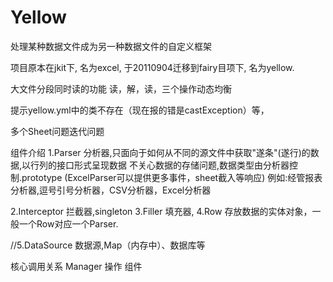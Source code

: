 Yellow
========

处理某种数据文件成为另一种数据文件的自定义框架


项目原本在jkit下, 名为excel, 于20110904迁移到fairy目项下, 名为yellow.

大文件分段同时读的功能
读，解，读，三个操作动态均衡

提示yellow.yml中的类不存在（现在报的错是castException）等，

多个Sheet问题迭代问题



组件介绍
1.Parser		分析器,只面向于如何从不同的源文件中获取"遂条"(遂行)的数据,以行列的接口形式呈现数据
				不关心数据的存储问题,数据类型由分析器控制.prototype
				(ExcelParser可以提供更多事件，sheet截入等响应)
				例如:经管报表分析器,逗号引号分析器，CSV分析器，Excel分析器
				
2.Interceptor	拦截器,singleton
3.Filler		填充器,
4.Row			存放数据的实体对象，一般一个Row对应一个Parser.

//5.DataSource	数据源,Map（内存中）、数据库等


核心调用关系
Manager 操作 组件
